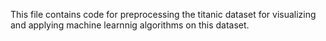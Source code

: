 This file contains code for preprocessing the titanic dataset for visualizing and applying machine learnnig algorithms on this dataset.
